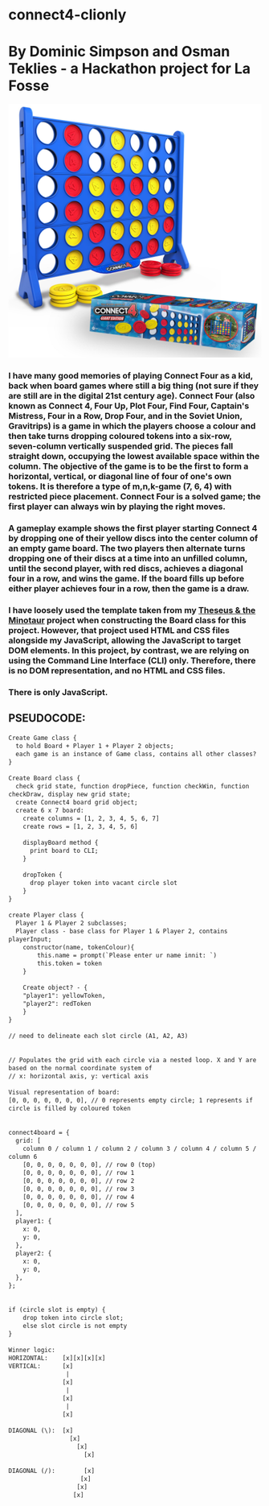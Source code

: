 # connect4-clionly

# By Dominic Simpson and Osman Teklies - a Hackathon project for La Fosse

![Connect4 screenshot for reference](assets/connect4image_forreference.jpg)


### I have many good memories of playing Connect Four as a kid, back when board games where still a big thing (not sure if they are still are in the digital 21st century age). Connect Four (also known as Connect 4, Four Up, Plot Four, Find Four, Captain's Mistress, Four in a Row, Drop Four, and in the Soviet Union, Gravitrips) is a game in which the players choose a colour and then take turns dropping coloured tokens into a six-row, seven-column vertically suspended grid. The pieces fall straight down, occupying the lowest available space within the column. The objective of the game is to be the first to form a horizontal, vertical, or diagonal line of four of one's own tokens. It is therefore a type of m,n,k-game (7, 6, 4) with restricted piece placement. Connect Four is a solved game; the first player can always win by playing the right moves.

### A gameplay example shows the first player starting Connect 4 by dropping one of their yellow discs into the center column of an empty game board. The two players then alternate turns dropping one of their discs at a time into an unfilled column, until the second player, with red discs, achieves a diagonal four in a row, and wins the game. If the board fills up before either player achieves four in a row, then the game is a draw.

### I have loosely used the template taken from my [Theseus & the Minotaur](https://dominicsimpson.github.io/facprojectsix/) project when constructing the Board class for this project. However, that project used HTML and CSS files alongside my JavaScript, allowing the JavaScript to target DOM elements. In this project, by contrast, we are relying on using the Command Line Interface (CLI) only. Therefore, there is no DOM representation, and no HTML and CSS files.
### There is only JavaScript.


## PSEUDOCODE:

```
Create Game class { 
  to hold Board + Player 1 + Player 2 objects;
  each game is an instance of Game class, contains all other classes?
}

Create Board class {
  check grid state, function dropPiece, function checkWin, function checkDraw, display new grid state;
  create Connect4 board grid object; 
  create 6 x 7 board:
    create columns = [1, 2, 3, 4, 5, 6, 7]
    create rows = [1, 2, 3, 4, 5, 6]

    displayBoard method {
      print board to CLI;
    }

    dropToken {
      drop player token into vacant circle slot
    }
}

create Player class {
  Player 1 & Player 2 subclasses;
  Player class - base class for Player 1 & Player 2, contains playerInput;
    constructor(name, tokenColour){
        this.name = prompt(`Please enter ur name innit: `)
        this.token = token
    }

    Create object? - {
    "player1": yellowToken,
    "player2": redToken
    }
}

// need to delineate each slot circle (A1, A2, A3)

   
// Populates the grid with each circle via a nested loop. X and Y are based on the normal coordinate system of
// x: horizontal axis, y: vertical axis

Visual representation of board:
[0, 0, 0, 0, 0, 0, 0], // 0 represents empty circle; 1 represents if circle is filled by coloured token


connect4board = {
  grid: [
    column 0 / column 1 / column 2 / column 3 / column 4 / column 5 / column 6
    [0, 0, 0, 0, 0, 0, 0], // row 0 (top)
    [0, 0, 0, 0, 0, 0, 0], // row 1
    [0, 0, 0, 0, 0, 0, 0], // row 2
    [0, 0, 0, 0, 0, 0, 0], // row 3
    [0, 0, 0, 0, 0, 0, 0], // row 4
    [0, 0, 0, 0, 0, 0, 0], // row 5
  ],
  player1: {
    x: 0,
    y: 0,
  },
  player2: {
    x: 0,
    y: 0,
  },
};


if (circle slot is empty) {
    drop token into circle slot;
    else slot circle is not empty
}

Winner logic:
HORIZONTAL:    [x][x][x][x]
VERTICAL:      [x]
                |
               [x]
                |
               [x]
                |
               [x]

DIAGONAL (\):  [x]
                 [x]
                   [x]
                     [x]

DIAGONAL (/):        [x]
                    [x]
                   [x]
                  [x]



```




